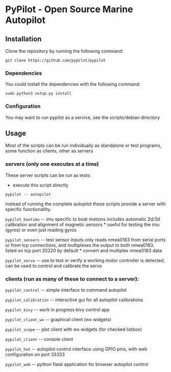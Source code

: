 # PyPilot - Open Source Marine Autopilot

## Installation

Clone the repository by running the following command:

```git clone https://github.com/pypilot/pypilot```

### Dependencies

You could install the dependencies with the following command:

```sudo python3 setup.py install```

### Configuration

You may want to run pypilot as a service, see the scripts/debian directory

## Usage

Most of the scripts can be run individually as standalone 
or test programs, some function as clients, other as servers

### servers (only one executes at a time)

These server scripts can be run as tests:
* execute this script directly

```pypilot -- autopilot```

instead of running the complete autopilot these scripts provide a server with specific functionallity.

```pypilot_boatimu```    -- imu specific to boat motions
                      includes automatic 2d/3d calibration and alignment of magnetic sensors
                      * useful for testing the imu (gyros) or even just reading gyros
                      
```pypilot_sensors```    -- test sensor inputs only
                       reads nmea0183 from serial ports or from tcp connections, and multiplexes
                       the output to both nmea0183.
                       listed on tcp port 20220 by default
                       * convert and multiplex nmea0183 data

```pypilot_servo```   --   use to test or verify a working motor controller is detected,
                      can be used to control and calibrate the servo

### clients (run as many of these to connect to a server):

```pypilot_control``` -- simple interface to command autopilot

```pypilot_calibration``` -- interactive gui for all autopilot calibrations

```pypilot_kivy``` -- work in progress kivy control app

```pypilot_client_wx``` -- graphical client (wx widgets)

```pypilot_scope``` -- plot client with wx widgets (for checked listbox)

```pypilot_client``` -- console client

```pypilot_hat``` -- autopilot control interface using GPIO pins, with web configuration on port 33333

```pypilot_web``` -- python flask application for browser autopilot control

